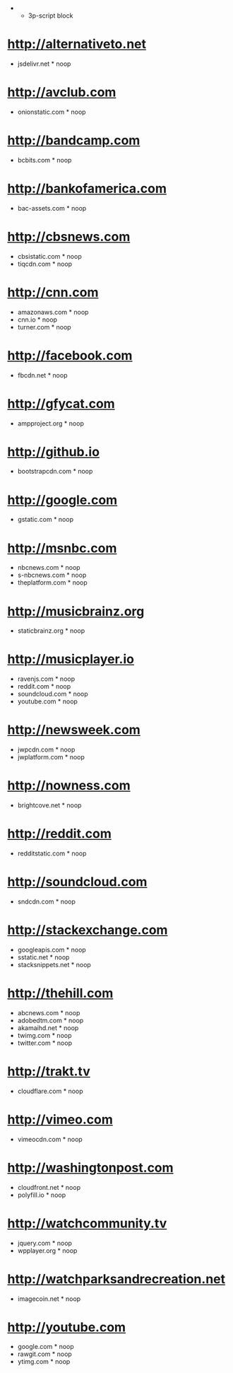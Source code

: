 * * 3p-script block

# http://alternativeto.net
* jsdelivr.net * noop

# http://avclub.com
* onionstatic.com * noop

# http://bandcamp.com
* bcbits.com * noop

# http://bankofamerica.com
* bac-assets.com * noop

# http://cbsnews.com
* cbsistatic.com * noop
* tiqcdn.com * noop

# http://cnn.com
* amazonaws.com * noop
* cnn.io * noop
* turner.com * noop

# http://facebook.com
* fbcdn.net * noop

# http://gfycat.com
* ampproject.org * noop

# http://github.io
* bootstrapcdn.com * noop

# http://google.com
* gstatic.com * noop

# http://msnbc.com
* nbcnews.com * noop
* s-nbcnews.com * noop
* theplatform.com * noop

# http://musicbrainz.org
* staticbrainz.org * noop

# http://musicplayer.io
* ravenjs.com * noop
* reddit.com * noop
* soundcloud.com * noop
* youtube.com * noop

# http://newsweek.com
* jwpcdn.com * noop
* jwplatform.com * noop

# http://nowness.com
* brightcove.net * noop

# http://reddit.com
* redditstatic.com * noop

# http://soundcloud.com
* sndcdn.com * noop

# http://stackexchange.com
* googleapis.com * noop
* sstatic.net * noop
* stacksnippets.net * noop

# http://thehill.com
* abcnews.com * noop
* adobedtm.com * noop
* akamaihd.net * noop
* twimg.com * noop
* twitter.com * noop

# http://trakt.tv
* cloudflare.com * noop

# http://vimeo.com
* vimeocdn.com * noop

# http://washingtonpost.com
* cloudfront.net * noop
* polyfill.io * noop

# http://watchcommunity.tv
* jquery.com * noop
* wpplayer.org * noop

# http://watchparksandrecreation.net
* imagecoin.net * noop

# http://youtube.com
* google.com * noop
* rawgit.com * noop
* ytimg.com * noop
